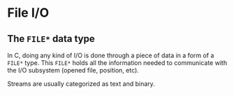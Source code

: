 # File I/O

## The `FILE*` data type

In C, doing any kind of I/O is done through a piece of data
in a form of a `FILE*` type. This `FILE*` holds all the information needed
to communicate with the I/O subsystem (opened file, position, etc).

Streams are usually categorized as text and binary.
